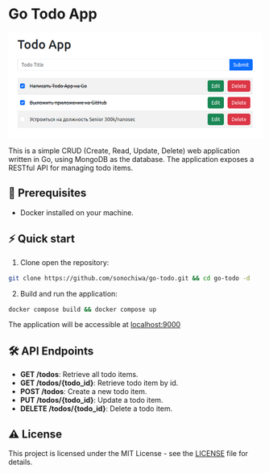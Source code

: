 # Go Todo App

<img src="examples/img.png" alt="go version" />

This is a simple CRUD (Create, Read, Update, Delete) web application written in Go, using MongoDB as the database. The
application exposes a RESTful API for managing todo items.

## 📄 Prerequisites

- Docker installed on your machine.

## ⚡️ Quick start

1. Clone open the repository:

```bash
git clone https://github.com/sonochiwa/go-todo.git && cd go-todo -d
```

2. Build and run the application:

```bash
docker compose build && docker compose up
```

The application will be accessible at [localhost:9000](http://localhost:9000)

## 🛠 API Endpoints

- **GET /todos**: Retrieve all todo items.
- **GET /todos/{todo_id}**: Retrieve todo item by id.
- **POST /todos**: Create a new todo item.
- **PUT /todos/{todo_id}**: Update a todo item.
- **DELETE /todos/{todo_id}**: Delete a todo item.

## ⚠️ License

This project is licensed under the MIT License - see the [LICENSE](LICENSE) file for details.
